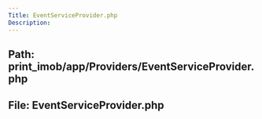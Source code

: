 ```yaml
---
Title: EventServiceProvider.php
Description:
---
```


## Path: print_imob/app/Providers/EventServiceProvider.php
## File: EventServiceProvider.php

